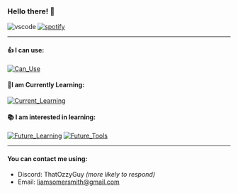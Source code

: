 ### Hello there! 👋

![vscode](https://nocache.advaith.workers.dev?url=https://img.shields.io/endpoint?url=https://dev.discordprofiles.me/api/badge/vscode/1154057051593506916)
[![spotify](https://nocache.advaith.workers.dev?url=https://img.shields.io/endpoint?url=https://dev.discordprofiles.me/api/badge/spotify/1154057051593506916)](https://dev.discordprofiles.me/openspotify/1154057051593506916)

---

#### 👍 I can use: 
[![Can_Use](https://skillicons.dev/icons?i=py,vscode,neovim)](https://skillicons.dev)

#### 📑I am Currently Learning:
[![Current_Learning](https://skillicons.dev/icons?i=haskell)](https://skillicons.dev)

#### 📚 I am interested in learning: 
[![Future_Learning](https://skillicons.dev/icons?i=c,cpp,cs,java,rust,bash)](https://skillicons.dev)
[![Future_Tools](https://skillicons.dev/icons?i=git,visualstudio,dotnet,mysql,mongodb,docker,ps,blender,godot,unity,unreal,raspberrypi,arduino)](https://skillicons.dev)

---

#### You can contact me using:
- Discord: ThatOzzyGuy *(more likely to respond)*
- Email: liamsomersmith@gmail.com

